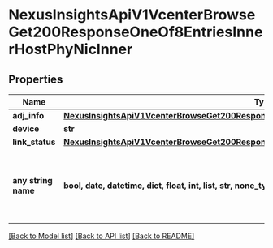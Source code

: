# NexusInsightsApiV1VcenterBrowseGet200ResponseOneOf8EntriesInnerHostPhyNicInner


## Properties
Name | Type | Description | Notes
------------ | ------------- | ------------- | -------------
**adj_info** | [**NexusInsightsApiV1VcenterBrowseGet200ResponseOneOf8EntriesInnerHostPhyNicInnerAdjInfo**](NexusInsightsApiV1VcenterBrowseGet200ResponseOneOf8EntriesInnerHostPhyNicInnerAdjInfo.md) |  | [optional] 
**device** | **str** |  | [optional] 
**link_status** | [**NexusInsightsApiV1VcenterBrowseGet200ResponseOneOf8EntriesInnerHostPhyNicInnerLinkStatus**](NexusInsightsApiV1VcenterBrowseGet200ResponseOneOf8EntriesInnerHostPhyNicInnerLinkStatus.md) |  | [optional] 
**any string name** | **bool, date, datetime, dict, float, int, list, str, none_type** | any string name can be used but the value must be the correct type | [optional]

[[Back to Model list]](../README.md#documentation-for-models) [[Back to API list]](../README.md#documentation-for-api-endpoints) [[Back to README]](../README.md)


